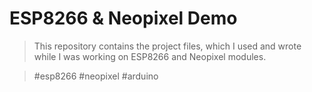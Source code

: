 
# ESP8266 & Neopixel Demo 

> This repository contains the project files, which I used and wrote while I was working on ESP8266 and Neopixel modules.


> #esp8266 #neopixel #arduino


